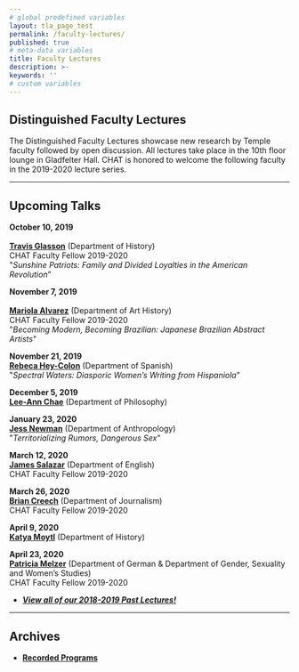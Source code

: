```yaml
---
# global predefined variables
layout: tla_page_test
permalink: /faculty-lectures/
published: true
# meta-data variables
title: Faculty Lectures
description: >-
keywords: ''
# custom variables
---
```

## Distinguished Faculty Lectures 
The Distinguished Faculty Lectures showcase new research by Temple faculty followed by open discussion. All lectures take place in the 10th floor lounge in Gladfelter Hall. CHAT is honored to welcome the following faculty in the 2019-2020 lecture series.

___

## Upcoming Talks

**October 10, 2019**<br>   
[**Travis Glasson**](https://liberalarts.temple.edu/academics/faculty/glasson-travis) (Department of History)<br> 
CHAT Faculty Fellow 2019-2020<br> 
"_Sunshine Patriots: Family and Divided Loyalties in the American Revolution_”

**November 7, 2019**<br>  
[**Mariola Alvarez**](https://tyler.temple.edu/faculty/mariola-alvarez-phd) (Department of Art History)<br> 
CHAT Faculty Fellow 2019-2020<br> 
"_Becoming Modern, Becoming Brazilian: Japanese Brazilian Abstract Artists_"

**November 21, 2019**<br> 
[**Rebeca Hey-Colon**](https://liberalarts.temple.edu/academics/faculty/hey-col-n-rebeca-l) (Department of Spanish)<br> 
"_Spectral Waters: Diasporic Women’s Writing from Hispaniola_”

**December 5, 2019**<br> 
[**Lee-Ann Chae**](https://liberalarts.temple.edu/academics/faculty/chae-lee-ann) (Department of Philosophy)<br>

**January 23, 2020**<br> 
[**Jess Newman**](https://liberalarts.temple.edu/academics/faculty/newman-jess-marie) (Department of Anthropology)<br> 
"_Territorializing Rumors, Dangerous Sex_"

**March 12, 2020**<br> 
[**James Salazar**](https://liberalarts.temple.edu/academics/faculty/salazar-james) (Department of English)<br> 
CHAT Faculty Fellow 2019-2020<br>

**March 26, 2020**<br> 
[**Brian Creech**](https://klein.temple.edu/faculty/brian-creech) (Department of Journalism)<br> 
CHAT Faculty Fellow 2019-2020<br>

**April 9, 2020**<br> 
[**Katya Moytl**](https://liberalarts.temple.edu/academics/faculty/motyl-katya) (Department of History)

**April 23, 2020**<br> 
[**Patricia Melzer**](https://liberalarts.temple.edu/academics/faculty/melzer-patricia) (Department of German & Department of Gender, Sexuality and Women’s Studies)<br> 
CHAT Faculty Fellow 2019-2020
- [**_View all of our 2018-2019 Past Lectures!_**](https://www.cla.temple.edu/center-for-the-humanities/past-lectures/)

___

## Archives 
- [**Recorded Programs**](https://cla.temple.edu/center-for-the-humanities/recorded-programs/)
